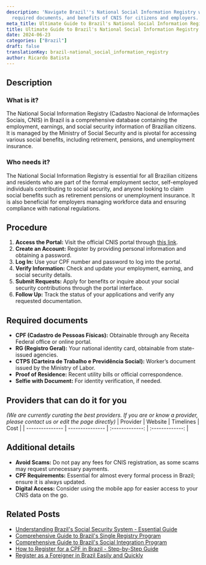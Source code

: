 ```yaml
---
description: 'Navigate Brazil''s National Social Information Registry with ease: steps,
  required documents, and benefits of CNIS for citizens and employers.'
meta_title: Ultimate Guide to Brazil's National Social Information Registry
title: Ultimate Guide to Brazil's National Social Information Registry
date: 2024-06-23
categories: ["Brazil"]
draft: false
translationKey: brazil-national_social_information_registry
author: Ricardo Batista
---
```



## Description
### What is it?
The National Social Information Registry (Cadastro Nacional de Informações Sociais, CNIS) in Brazil is a comprehensive database containing the employment, earnings, and social security information of Brazilian citizens. It is managed by the Ministry of Social Security and is pivotal for accessing various social benefits, including retirement, pensions, and unemployment insurance.

### Who needs it?
The National Social Information Registry is essential for all Brazilian citizens and residents who are part of the formal employment sector, self-employed individuals contributing to social security, and anyone looking to claim social benefits such as retirement pensions or unemployment insurance. It is also beneficial for employers managing workforce data and ensuring compliance with national regulations.

## Procedure

1. **Access the Portal:** Visit the official CNIS portal through [this link](https://meu.inss.gov.br/).
2. **Create an Account:** Register by providing personal information and obtaining a password.
3. **Log In:** Use your CPF number and password to log into the portal.
4. **Verify Information:** Check and update your employment, earning, and social security details.
5. **Submit Requests:** Apply for benefits or inquire about your social security contributions through the portal interface.
6. **Follow Up:** Track the status of your applications and verify any requested documentation.


## Required documents

- **CPF (Cadastro de Pessoas Físicas):** Obtainable through any Receita Federal office or online portal.
- **RG (Registro Geral):** Your national identity card, obtainable from state-issued agencies.
- **CTPS (Carteira de Trabalho e Previdência Social):** Worker’s document issued by the Ministry of Labor.
- **Proof of Residence:** Recent utility bills or official correspondence.
- **Selfie with Document:** For identity verification, if needed.


## Providers that can do it for you
_(We are currently curating the best providers. If you are or know a provider, please contact us or edit the page directly)_
| Provider        |     Website     |     Timelines    |       Cost      |
| --------------- | --------------- |  :-------------: | :-------------: |

## Additional details

- **Avoid Scams:** Do not pay any fees for CNIS registration, as some scams may request unnecessary payments.
- **CPF Requirements:** Essential for almost every formal process in Brazil; ensure it is always updated.
- **Digital Access:** Consider using the mobile app for easier access to your CNIS data on the go.

## Related Posts

- [Understanding Brazil's Social Security System - Essential Guide](https://tramitit.com/guides/brazil/social_security/)
- [Comprehensive Guide to Brazil's Single Registry Program](https://tramitit.com/guides/brazil/single_registry_for_social_programs/)
- [Comprehensive Guide to Brazil's Social Integration Program](https://tramitit.com/guides/brazil/social_integration_program/)
- [How to Register for a CPF in Brazil - Step-by-Step Guide](https://tramitit.com/guides/brazil/cpf_registration/)
- [Register as a Foreigner in Brazil Easily and Quickly](https://tramitit.com/guides/brazil/foreigners_registration/)